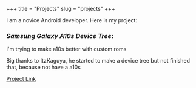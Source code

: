 +++
title = "Projects"
slug = "projects"
+++

I am a novice Android developer. Here is my project:

### *Samsung Galaxy A10s Device Tree*: 

I'm trying to make a10s better with custom roms

Big thanks to ItzKaguya, he started to make a device tree but not finished that, because not have a a10s

[Project Link](https://github.com/samsung-mt6765-devs)

